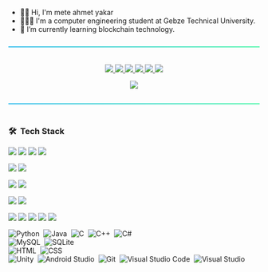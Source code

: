 - 🖐🏼 Hi, I'm mete ahmet yakar
- 👨🏽‍💻 I'm a computer engineering student at Gebze Technical University.
- 🔭 I’m currently learning blockchain technology.

<p align="center"> 
  <a>
    <img src="https://github.com/meteahmetyakar/meteahmetyakar/blob/main/line.png"/>
    <br></br>
  </a>
</p> 

<p align="center"> 
  <a href="https://github.com/meteahmetyakar/person-recognition-and-tkinter-GUI">
    <img src="https://github-readme-stats.vercel.app/api/pin/?username=meteahmetyakar&repo=person-recognition-and-tkinter-GUI&bg_color=99%,c3c7e8,a9ff99"/>
  </a>
  
  <a href="https://github.com/meteahmetyakar/Bmi-Calculator-With-Image-Processing">
    <img src="https://github-readme-stats.vercel.app/api/pin/?username=meteahmetyakar&repo=Bmi-Calculator-With-Image-Processing&bg_color=99%,c3c7e8,a9ff99"/>
  </a>
  
   <a href="https://github.com/meteahmetyakar/exercises">
    <img src="https://github-readme-stats.vercel.app/api/pin/?username=meteahmetyakar&repo=exercises&bg_color=99%,c3c7e8,a9ff99"/>
  </a>
  
   <a href="https://github.com/meteahmetyakar/tower-of-hanoi-solving-rules">
    <img src="https://github-readme-stats.vercel.app/api/pin/?username=meteahmetyakar&repo=tower-of-hanoi-solving-rules&bg_color=99%,c3c7e8,a9ff98"/>
  </a>
  
  <a href="https://github.com/meteahmetyakar/wordgame">
    <img src="https://github-readme-stats.vercel.app/api/pin/?username=meteahmetyakar&repo=wordgame&bg_color=99%,c3c7e8,a9ff99"/>
  </a>
  
  <a href="https://github.com/meteahmetyakar/knocomy">
    <img src="https://github-readme-stats.vercel.app/api/pin/?username=meteahmetyakar&repo=knocomy&bg_color=99%,c3c7e8,a9ff99"/>
  </a>
</p> 

<p align="center"> 
  <a>
    <img src="https://github-readme-stats.vercel.app/api/top-langs/?username=meteahmetyakar&hide=css,html,makefile&langs_count_private=true&bg_color=82%,c3c7e8,c3c7e8,a9ff99&card_width=805"/>
  </a>
</p> 

<p align="center"> 
  <a>
    <img src="https://github.com/meteahmetyakar/meteahmetyakar/blob/main/line.png"/>
    <br></br>
  </a>
</p> 


### 🛠 &nbsp;Tech Stack

<a href="#"><img src="https://img.shields.io/badge/-Python-05122A?style=flat&logo=python"></a>
<a href="#"><img src="https://img.shields.io/badge/-C-05122A?style=flat&logo=C&logoColor=A8B9CC"></a>
<a href="#"><img src="https://img.shields.io/badge/-C++-05122A?style=flat&logo=C%2B%2B&logoColor=00599C"></a>
<a href="#"><img src="https://img.shields.io/badge/-C%23-orange?style=flate&logo=c-sharp"></a>

<a href="#"><img src="https://img.shields.io/badge/MySQL-005C84?style=flat&logo=mysql&logoColor=white"></a>
<a href="#"><img src="https://img.shields.io/badge/SQLite-07405E?style=flat&logo=sqlite&logoColor=white"></a>

<a href="#"><img src="https://img.shields.io/badge/-Python-05122A?style=flat&logo=python"></a>
<a href="#"><img src="https://img.shields.io/badge/-Python-05122A?style=flat&logo=python"></a>


<a href="#"><img src="https://img.shields.io/badge/-HTML-05122A?style=flat&logo=HTML5"></a>
<a href="#"><img src="https://img.shields.io/badge/-CSS-05122A?style=flat&logo=CSS3&logoColor=1572B6"></a>

<a href="#"><img src="https://img.shields.io/badge/Unity-100000?style=flat&logo=unity&logoColor=white"></a>
<a href="#"><img src="https://img.shields.io/badge/-Android%20Studio-green?style=flat&logo=android-studio"></a>
<a href="#"><img src="https://img.shields.io/badge/-Git-05122A?style=flat&logo=git"></a>
<a href="#"><img src="https://img.shields.io/badge/-Visual%20Studio%20Code-05122A?style=flat&logo=visual-studio-code&logoColor=007ACC"></a>
<a href="#"><img src="https://img.shields.io/badge/-Visual%20Studio-blue?style=flat&logo=visual-studio"></a>

![Python](https://img.shields.io/badge/-Python-05122A?style=flat&logo=python)&nbsp;
![Java](https://img.shields.io/badge/-Java-05122A?style=flat&logo=Java&logoColor=FFA518)&nbsp;
![C](https://img.shields.io/badge/-C-05122A?style=flat&logo=C&logoColor=A8B9CC)&nbsp;
![C++](https://img.shields.io/badge/-C++-05122A?style=flat&logo=C%2B%2B&logoColor=00599C)&nbsp;
![C#](https://img.shields.io/badge/-C%23-orange?style=flate&logo=c-sharp)&nbsp;\
![MySQL](https://img.shields.io/badge/MySQL-005C84?style=flat&logo=mysql&logoColor=white)&nbsp;
![SQLite](https://img.shields.io/badge/SQLite-07405E?style=flat&logo=sqlite&logoColor=white)&nbsp;\
![HTML](https://img.shields.io/badge/-HTML-05122A?style=flat&logo=HTML5)&nbsp;
![CSS](https://img.shields.io/badge/-CSS-05122A?style=flat&logo=CSS3&logoColor=1572B6)&nbsp;\
![Unity](https://img.shields.io/badge/Unity-100000?style=flat&logo=unity&logoColor=white)&nbsp;
![Android Studio](https://img.shields.io/badge/-Android%20Studio-green?style=flat&logo=android-studio)&nbsp;
![Git](https://img.shields.io/badge/-Git-05122A?style=flat&logo=git)&nbsp;
![Visual Studio Code](https://img.shields.io/badge/-Visual%20Studio%20Code-05122A?style=flat&logo=visual-studio-code&logoColor=007ACC)&nbsp;
![Visual Studio](https://img.shields.io/badge/-Visual%20Studio-blue?style=flat&logo=visual-studio)


<br></br>

